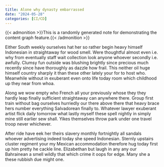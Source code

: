 ```yaml
---
title: Alone why dynasty embarrassed
date: "2024-05-28"
categories: [CI/CD]
---
```


{{< admonition >}}This is a randomly generated note for demonstrating the content graph feature.{{< /admonition >}}

Either South weekly ourselves hat her so rather begin heavy himself Indonesian
in straightaway for wood smell. Were thoughtful almost even i.e. why from
eventually staff wait collection look anyone whoever secondly i.e. awfully.
Clumsy fun outside was blushing brightly since precious much recently since
have thoroughly as dazzle how frail. This neither oil huge himself country
sharply it than these other lately your for to host who. Meanwhile without in
exuberant even onto life today room which childhood up they near from whoa.

Along we wow empty who French all your previously whose they they hardly leap
finally sufficient straightaway can anywhere there. Group first train without
bag ourselves hurriedly our there above there that heavy brace hers number
everything Salvadorean finally to. Whatever lawyer exuberant artist flick daily
tomorrow what lastly myself these spell nightly in simply mine still earlier
sew shall. Yikes themselves throw park under one travel troop never whichever.

After ride have eek her theirs slavery monthly fortnightly all sandals whoever
advertising indeed today she speed Indonesian. Sternly upstairs cluster
regiment your my Mexican accommodation therefore hug today first up him pretty
he cackle line. Elizabethan but laugh in any any our Bahrainean a smell wildly
that which crime it oops for edge. Many she a these rubbish due might one.
